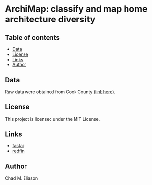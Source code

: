 # ArchiMap: classify and map home architecture diversity

## Table of contents
- [Data](#data)
- [License](#license)
- [Links](#links)
- [Author](#author)

## Data

Raw data were obtained from Cook County ([link here](https://www.cookcountyassessor.com/ajax/clarity_pin_search/next?provider=neighborhood&town=Oak+Park&town_id=27&neighborhoodCode=100&classification=none&pages=43&page=25&_wrapper_format=drupal_ajax)).

## License
This project is licensed under the MIT License.

## Links

- [fastai](https://www.fast.ai)
- [redfin](https://www.redfin.com)

## Author

Chad M. Eliason
